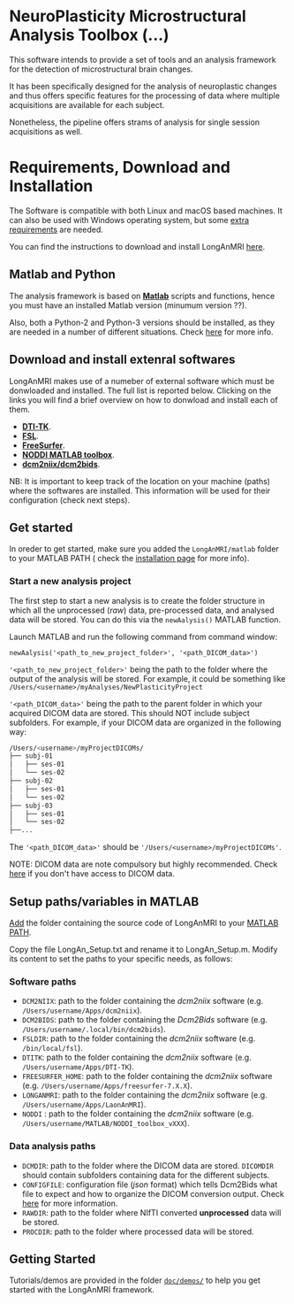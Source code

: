 # NeuroPlasticity Microstructural Analysis Toolbox (...)

This software intends to provide a set of tools and an analysis framework for the detection of microstructural brain changes.

It has been specifically designed for the analysis of neuroplastic changes and thus offers specific features for the processing of data where multiple acquisitions are available for each subject.

Nonetheless, the pipeline offers strams of analysis for single session acquisitions as well.

# Requirements, Download and Installation

The Software is compatible with both Linux and macOS based machines. It can also be used with Windows operating system, but some [extra requirements]() are needed.

You can find the instructions to download and install LongAnMRI [here](doc/installation/longan.md).

## Matlab and Python

The analysis framework is based on **[Matlab](https://it.mathworks.com/products/matlab.html)** scripts and functions, hence you must have an installed Matlab version (minumum version ??).

Also, both a Python-2 and Python-3 versions should be installed, as they are needed in a number of different situations. Check [here]() for more info.

## Download and install extenral softwares

LongAnMRI makes use of a numeber of external software which must be donwloaded and installed.
The full list is reported below.
Clicking on the links you will find a brief overview on how to donwload and install each of them.

- **[DTI-TK](doc/installation/dtitk.md)**.
- **[FSL](doc/installation/fsl.md)**.
- **[FreeSurfer](doc/installation/fs.md)**.
- **[NODDI MATLAB toolbox](doc/installation/nodditbx.md)**.
- **[dcm2niix/dcm2bids](doc/installation/dcm2nii.md)**.

NB: It is important to keep track of the location on your machine (paths) where the softwares are installed. This information will be used for their configuration (check next steps).

## Get started

In oreder to get started, make sure you added the `LongAnMRI/matlab` folder to your MATLAB PATH ( check the [installation page](doc/installation/longan.md) for more info).

### Start a new analysis project

The first step to start a new analysis is to create the folder structure in which all the unprocessed (*raw*) data, pre-processed data, and analysed data will be stored.
You can do this via the `newAalysis()` MATLAB function.

Launch MATLAB and run the following command from command window:
```matalb
newAalysis('<path_to_new_project_folder>', '<path_DICOM_data>')
```

`'<path_to_new_project_folder>'` being the path to the folder where the output of the analysis will be stored. For example, it could be something like `/Users/<username>/myAnalyses/NewPlasticityProject`

`'<path_DICOM_data>'` being the path to the parent folder in which your acquired DICOM data are stored. This should NOT include subject subfolders. For example, if your DICOM data are organized in the following way:
```bash
/Users/<username>/myProjectDICOMs/
├── subj-01
│   ├── ses-01
│   └── ses-02
├── subj-02
│   ├── ses-01
│   └── ses-02
├── subj-03
│   ├── ses-01
│   └── ses-02
├──...
```
The `'<path_DICOM_data>'` should be `'/Users/<username>/myProjectDICOMs'`.

NOTE: DICOM data are note compulsory but highly recommended. Check [here]() if you don't have access to DICOM data.


## Setup paths/variables in MATLAB

[Add](https://it.mathworks.com/help/matlab/matlab_env/add-remove-or-reorder-folders-on-the-search-path.html) the folder containing the source code of LongAnMRI to your [MATLAB PATH](https://it.mathworks.com/help/matlab/matlab_env/what-is-the-matlab-search-path.html).

Copy the file LongAn_Setup.txt and rename it to LongAn_Setup.m. Modify its content to set the paths to your specific needs, as follows:

### Software paths
- `DCM2NIIX`: path to the folder containing the *dcm2niix* software (e.g. `/Users/username/Apps/dcm2niix`).
- `DCM2BIDS`: path to the folder containing the *Dcm2Bids* software (e.g. `/Users/username/.local/bin/dcm2bids`).
- `FSLDIR`: path to the folder containing the *dcm2niix* software (e.g. `/bin/local/fsl`).
- `DTITK`: path to the folder containing the *dcm2niix* software (e.g. `/Users/username/Apps/DTI-TK`).
- `FREESURFER_HOME`: path to the folder containing the *dcm2niix* software (e.g. `/Users/username/Apps/freesurfer-7.X.X`).
- `LONGANMRI`: path to the folder containing the *dcm2niix* software (e.g. `/Users/username/Apps/LaonAnMRI`).
- `NODDI` : path to the folder containing the *dcm2niix* software (e.g. `/Users/username/MATLAB/NODDI_toolbox_vXXX`).

 ### Data analysis paths
- `DCMDIR`: path to the folder where the DICOM data are stored. `DICOMDIR` should contain subfolders containing data for the different subjects.
- `CONFIGFILE`: configuration file (*json* format) which tells Dcm2Bids what file to expect and how to organize the DICOM conversion output. Check [here](https://unfmontreal.github.io/Dcm2Bids/docs/2-tutorial/) for more information.
- `RAWDIR`: path to the folder where NIfTI converted **unprocessed** data will be stored.
- `PROCDIR`: path to the folder where processed data will be stored.

## Getting Started

Tutorials/demos are provided in the folder [`doc/demos/`]() to help you get started with the LongAnMRI framework.

